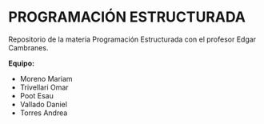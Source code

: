# PROGRAMACIÓN ESTRUCTURADA
Repositorio de la materia Programación Estructurada con el profesor Edgar Cambranes.

**Equipo:**
- Moreno Mariam
- Trivellari Omar
- Poot Esau
- Vallado Daniel
- Torres Andrea
